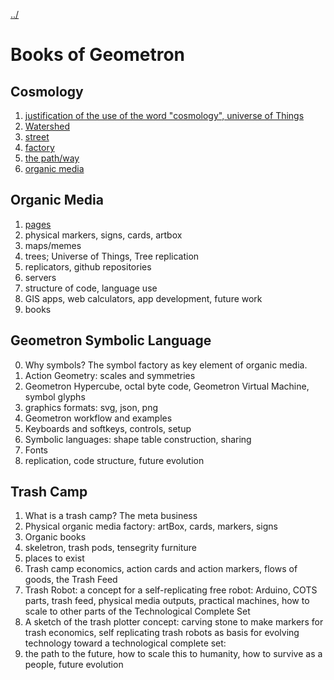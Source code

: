 [../](../)
# Books of Geometron

## Cosmology

1. [justification of the use of the word "cosmology", universe of Things](cosmology/)
2. [Watershed](watershed/)
3. [street](street/)
4. [factory](factory/)
5. [the path/way](path/)
6. [organic media](organicmedia/)


## Organic Media

1. [pages](pages/)
2. physical markers, signs, cards, artbox
3. maps/memes
4. trees; Universe of Things, Tree replication
5. replicators, github repositories
6. servers
7. structure of code, language use
8. GIS apps, web calculators, app development, future work
9. books

## Geometron Symbolic Language

0. Why symbols? The symbol factory as key element of organic media.
1. Action Geometry: scales and symmetries
2. Geometron Hypercube, octal byte code, Geometron Virtual Machine, symbol glyphs
3. graphics formats: svg, json, png
4. Geometron workflow and examples
5. Keyboards and softkeys, controls, setup
6. Symbolic languages: shape table construction, sharing
7. Fonts
8. replication, code structure, future evolution

## Trash Camp

1. What is a trash camp? The meta business
2. Physical organic media factory: artBox, cards, markers, signs
3. Organic books
4. skeletron, trash pods, tensegrity furniture
5. places to exist
6. Trash camp economics, action cards and action markers, flows of goods, the Trash Feed
7. Trash Robot: a concept for a self-replicating free robot: Arduino, COTS parts, trash feed, physical media outputs, practical machines, how to scale to other parts of the Technological Complete Set
7. A sketch of the trash plotter concept: carving stone to make markers for trash economics, self replicating trash robots as basis for evolving technology toward a technological complete set: 
8. the path to the future, how to scale this to humanity, how to survive as a people, future evolution

